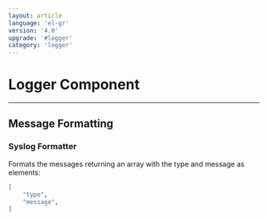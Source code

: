 ```yaml
---
layout: article
language: 'el-gr'
version: '4.0'
upgrade: '#logger'
category: 'logger'
---
```

# Logger Component

* * *

## Message Formatting

### Syslog Formatter

Formats the messages returning an array with the type and message as elements:

```bash
[
    "type",
    "message",
]
```